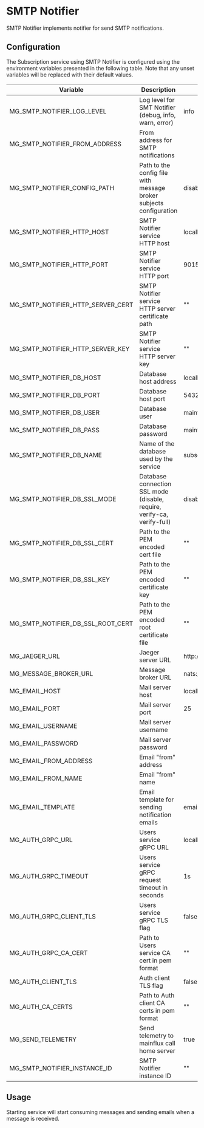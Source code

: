 # SMTP Notifier

SMTP Notifier implements notifier for send SMTP notifications.

## Configuration

The Subscription service using SMTP Notifier is configured using the environment variables presented in the
following table. Note that any unset variables will be replaced with their
default values.

| Variable                          | Description                                                             | Default                        |
| --------------------------------- | ----------------------------------------------------------------------- | ------------------------------ |
| MG_SMTP_NOTIFIER_LOG_LEVEL        | Log level for SMT Notifier (debug, info, warn, error)                   | info                           |
| MG_SMTP_NOTIFIER_FROM_ADDRESS     | From address for SMTP notifications                                     |                                |
| MG_SMTP_NOTIFIER_CONFIG_PATH      | Path to the config file with message broker subjects configuration      | disable                        |
| MG_SMTP_NOTIFIER_HTTP_HOST        | SMTP Notifier service HTTP host                                         | localhost                      |
| MG_SMTP_NOTIFIER_HTTP_PORT        | SMTP Notifier service HTTP port                                         | 9015                           |
| MG_SMTP_NOTIFIER_HTTP_SERVER_CERT | SMTP Notifier service HTTP server certificate path                      | ""                             |
| MG_SMTP_NOTIFIER_HTTP_SERVER_KEY  | SMTP Notifier service HTTP server key                                   | ""                             |
| MG_SMTP_NOTIFIER_DB_HOST          | Database host address                                                   | localhost                      |
| MG_SMTP_NOTIFIER_DB_PORT          | Database host port                                                      | 5432                           |
| MG_SMTP_NOTIFIER_DB_USER          | Database user                                                           | mainflux                       |
| MG_SMTP_NOTIFIER_DB_PASS          | Database password                                                       | mainflux                       |
| MG_SMTP_NOTIFIER_DB_NAME          | Name of the database used by the service                                | subscriptions                  |
| MG_SMTP_NOTIFIER_DB_SSL_MODE      | Database connection SSL mode (disable, require, verify-ca, verify-full) | disable                        |
| MG_SMTP_NOTIFIER_DB_SSL_CERT      | Path to the PEM encoded cert file                                       | ""                             |
| MG_SMTP_NOTIFIER_DB_SSL_KEY       | Path to the PEM encoded certificate key                                 | ""                             |
| MG_SMTP_NOTIFIER_DB_SSL_ROOT_CERT | Path to the PEM encoded root certificate file                           | ""                             |
| MG_JAEGER_URL                     | Jaeger server URL                                                       | http://jaeger:14268/api/traces |
| MG_MESSAGE_BROKER_URL             | Message broker URL                                                      | nats://127.0.0.1:4222          |
| MG_EMAIL_HOST                     | Mail server host                                                        | localhost                      |
| MG_EMAIL_PORT                     | Mail server port                                                        | 25                             |
| MG_EMAIL_USERNAME                 | Mail server username                                                    |                                |
| MG_EMAIL_PASSWORD                 | Mail server password                                                    |                                |
| MG_EMAIL_FROM_ADDRESS             | Email "from" address                                                    |                                |
| MG_EMAIL_FROM_NAME                | Email "from" name                                                       |                                |
| MG_EMAIL_TEMPLATE                 | Email template for sending notification emails                          | email.tmpl                     |
| MG_AUTH_GRPC_URL                  | Users service gRPC URL                                                  | localhost:7001                 |
| MG_AUTH_GRPC_TIMEOUT              | Users service gRPC request timeout in seconds                           | 1s                             |
| MG_AUTH_GRPC_CLIENT_TLS           | Users service gRPC TLS flag                                             | false                          |
| MG_AUTH_GRPC_CA_CERT              | Path to Users service CA cert in pem format                             | ""                             |
| MG_AUTH_CLIENT_TLS                | Auth client TLS flag                                                    | false                          |
| MG_AUTH_CA_CERTS                  | Path to Auth client CA certs in pem format                              | ""                             |
| MG_SEND_TELEMETRY                 | Send telemetry to mainflux call home server                             | true                           |
| MG_SMTP_NOTIFIER_INSTANCE_ID      | SMTP Notifier instance ID                                               | ""                             |

## Usage

Starting service will start consuming messages and sending emails when a message is received.

[doc]: https://docs.mainflux.io
